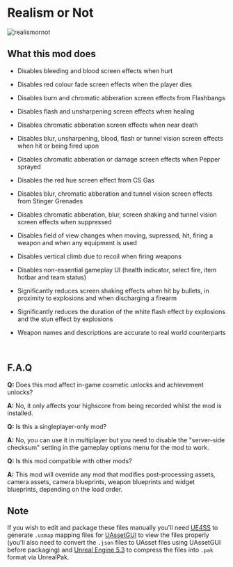 # Realism or Not

![realismornot](https://github.com/user-attachments/assets/7931f61b-a035-4415-93f9-57979590fd3c)

## What this mod does

- Disables bleeding and blood screen effects when hurt
  
- Disables red colour fade screen effects when the player dies
  
- Disables burn and chromatic abberation screen effects from Flashbangs
  
- Disables flash and unsharpening screen effects when healing
  
- Disables chromatic abberation screen effects when near death
  
- Disables blur, unsharpening, blood, flash or tunnel vision screen effects when hit or being fired upon
  
- Disables chromatic abberation or damage screen effects when Pepper sprayed
  
- Disables the red hue screen effect from CS Gas

- Disables blur, chromatic abberation and tunnel vision screen effects from Stinger Grenades
  
- Disables chromatic abberation, blur, screen shaking and tunnel vision screen effects when suppressed
  
- Disables field of view changes when moving, supressed, hit, firing a weapon and when any equipment is used
  
- Disables vertical climb due to recoil when firing weapons

- Disables non-essential gameplay UI (health indicator, select fire, item hotbar and team status)
  
- Significantly reduces screen shaking effects when hit by bullets, in proximity to explosions and when discharging a firearm
  
- Significantly reduces the duration of the white flash effect by explosions and the stun effect by explosions
  
- Weapon names and descriptions are accurate to real world counterparts

<br/>

## F.A.Q

**Q:** Does this mod affect in-game cosmetic unlocks and achievement unlocks?

**A:** No, it only affects your highscore from being recorded whilst the mod is installed.

**Q:** Is this a singleplayer-only mod?

**A:** No, you can use it in multiplayer but you need to disable the "server-side checksum" setting in the gameplay options menu for the mod to work.

**Q:** Is this mod compatible with other mods?

**A:** This mod will override any mod that modifies post-processing assets, camera assets, camera blueprints, weapon blueprints and widget blueprints, depending on the load order.

## Note

If you wish to edit and package these files manually you'll need [UE4SS](https://github.com/UE4SS-RE/RE-UE4SS/tree/main) to generate `.usmap` mapping files for [UAssetGUI](https://github.com/atenfyr/UAssetGUI) to view the files properly  (you'll also need to convert the `.json` files to UAsset files using UAssetGUI before packaging) and [Unreal Engine 5.3](https://github.com/EpicGames/UnrealEngine/tree/5.3) to compress the files into `.pak` format via UnrealPak.
